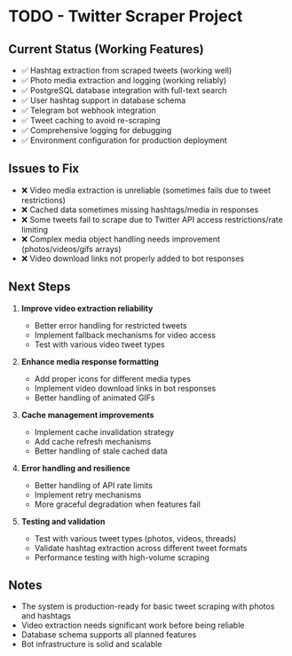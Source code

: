 # TODO - Twitter Scraper Project

## Current Status (Working Features)
- ✅ Hashtag extraction from scraped tweets (working well)
- ✅ Photo media extraction and logging (working reliably)
- ✅ PostgreSQL database integration with full-text search
- ✅ User hashtag support in database schema
- ✅ Telegram bot webhook integration
- ✅ Tweet caching to avoid re-scraping
- ✅ Comprehensive logging for debugging
- ✅ Environment configuration for production deployment

## Issues to Fix
- ❌ Video media extraction is unreliable (sometimes fails due to tweet restrictions)
- ❌ Cached data sometimes missing hashtags/media in responses
- ❌ Some tweets fail to scrape due to Twitter API access restrictions/rate limiting
- ❌ Complex media object handling needs improvement (photos/videos/gifs arrays)
- ❌ Video download links not properly added to bot responses

## Next Steps
1. **Improve video extraction reliability**
   - Better error handling for restricted tweets
   - Implement fallback mechanisms for video access
   - Test with various video tweet types

2. **Enhance media response formatting**
   - Add proper icons for different media types
   - Implement video download links in bot responses
   - Better handling of animated GIFs

3. **Cache management improvements**
   - Implement cache invalidation strategy
   - Add cache refresh mechanisms
   - Better handling of stale cached data

4. **Error handling and resilience**
   - Better handling of API rate limits
   - Implement retry mechanisms
   - More graceful degradation when features fail

5. **Testing and validation**
   - Test with various tweet types (photos, videos, threads)
   - Validate hashtag extraction across different tweet formats
   - Performance testing with high-volume scraping

## Notes
- The system is production-ready for basic tweet scraping with photos and hashtags
- Video extraction needs significant work before being reliable
- Database schema supports all planned features
- Bot infrastructure is solid and scalable
